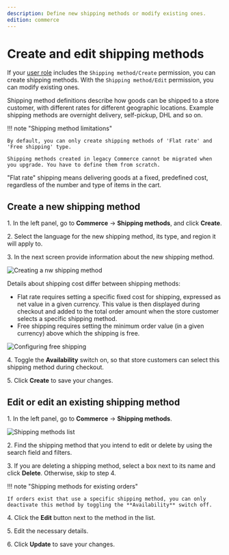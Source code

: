 ```yaml
---
description: Define new shipping methods or modify existing ones.
edition: commerce
---
```


# Create and edit shipping methods

If your [user role](work_with_permissions.md) includes the `Shipping method/Create` permission, you can create shipping methods. 
With the `Shipping method/Edit` permission, you can modify existing ones.

Shipping method definitions describe how goods can be shipped to a store customer, with different rates for different geographic locations. 
Example shipping methods are overnight delivery, self-pickup, DHL and so on.

!!! note "Shipping method limitations"

    By default, you can only create shipping methods of 'Flat rate' and 'Free shipping' type. 
    
    Shipping methods created in legacy Commerce cannot be migrated when you upgrade. You have to define them from scratch.

"Flat rate" shipping means delivering goods at a fixed, predefined cost, regardless of the number and type of items in the cart. 

## Create a new shipping method 

1\. In the left panel, go to **Commerce** -> **Shipping methods**, and click **Create**.

2\. Select the language for the new shipping method, its type, and region it will apply to.

3\. In the next screen provide information about the new shipping method.

![Creating a nw shipping method](create_new_shipping_method.png)

Details about shipping cost differ between shipping methods:

- Flat rate requires setting a specific fixed cost for shipping, expressed as net value in a given currency. 
This value is then displayed during checkout and added to the total order amount when the store customer selects a specific shipping method.
- Free shipping requires setting the minimum order value (in a given currency) above which the shipping is free.

![Configuring free shipping](free_shipping.png)

4\. Toggle the **Availability** switch on, so that store customers can select this shipping method during checkout.

5\. Click **Create** to save your changes.

## Edit or edit an existing shipping method

1\. In the left panel, go to **Commerce** -> **Shipping methods**.

![Shipping methods list](shipping_methods_list.png)

2\. Find the shipping method that you intend to edit or delete by using the search field and filters.

3\. If you are deleting a shipping method, select a box next to its name and click **Delete**. Otherwise, skip to step 4.

!!! note "Shipping methods for existing orders"

    If orders exist that use a specific shipping method, you can only deactivate this method by toggling the **Availability** switch off.


4\. Click the **Edit** button next to the method in the list.

5\. Edit the necessary details.

6\. Click **Update** to save your changes.
